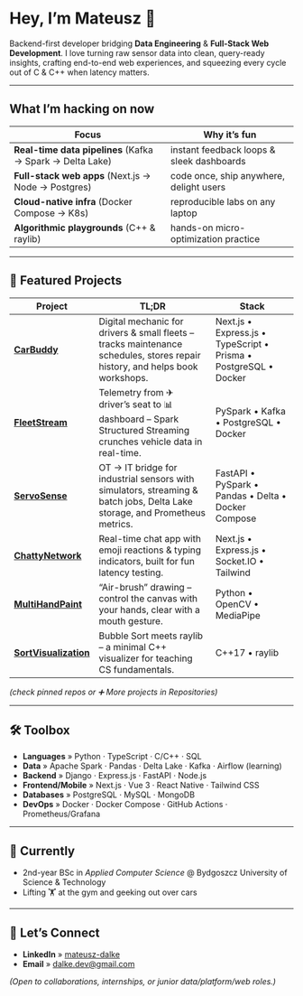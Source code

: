 # Hey, I’m Mateusz 🚀

Backend-first developer bridging **Data Engineering** & **Full-Stack Web Development**. I love turning raw sensor data into clean, query-ready insights, crafting end-to-end web experiences, and squeezing every cycle out of C & C++ when latency matters.

---

## What I’m hacking on now

| Focus                                                     | Why it’s fun                              |
| --------------------------------------------------------- | ----------------------------------------- |
| **Real-time data pipelines** (Kafka → Spark → Delta Lake) | instant feedback loops & sleek dashboards |
| **Full-stack web apps** (Next.js → Node → Postgres)       | code once, ship anywhere, delight users   |
| **Cloud-native infra** (Docker Compose → K8s)             | reproducible labs on any laptop           |
| **Algorithmic playgrounds** (C++ & raylib)                | hands-on micro-optimization practice      |

---

## 🚀 Featured Projects

| Project                                                                         | TL;DR                                                                                                                        | Stack                                                             |
| ------------------------------------------------------------------------------- | ---------------------------------------------------------------------------------------------------------------------------- | ----------------------------------------------------------------- |
| **[CarBuddy](https://github.com/SculptTechProject/carbuddy)**                   | Digital mechanic for drivers & small fleets – tracks maintenance schedules, stores repair history, and helps book workshops. | Next.js • Express.js • TypeScript • Prisma • PostgreSQL • Docker  |
| **[FleetStream](https://github.com/SculptTechProject/FleetStream)**             | Telemetry from ✈ driver’s seat to 📊 dashboard – Spark Structured Streaming crunches vehicle data in real-time.              | PySpark • Kafka • PostgreSQL • Docker                             |
| **[ServoSense](https://github.com/SculptTechProject/ServoSense)**               | OT → IT bridge for industrial sensors with simulators, streaming & batch jobs, Delta Lake storage, and Prometheus metrics.   | FastAPI • PySpark • Pandas • Delta • Docker Compose               |
| **[ChattyNetwork](https://github.com/SculptTechProject/ChattyNetwork)**         | Real-time chat app with emoji reactions & typing indicators, built for fun latency testing.                                  | Next.js • Express.js • Socket.IO • Tailwind                       |
| **[MultiHandPaint](https://github.com/SculptTechProject/MultiHandPaint)**       | “Air-brush” drawing – control the canvas with your hands, clear with a mouth gesture.                                        | Python • OpenCV • MediaPipe                                       |
| **[SortVisualization](https://github.com/SculptTechProject/SortVisualization)** | Bubble Sort meets raylib – a minimal C++ visualizer for teaching CS fundamentals.                                            | C++17 • raylib                                                    |

*(check pinned repos or ➕ More projects in Repositories)*

---

## 🛠️ Toolbox

* **Languages** » Python · TypeScript · C/C++ · SQL
* **Data** » Apache Spark · Pandas · Delta Lake · Kafka · Airflow (learning)
* **Backend** » Django · Express.js · FastAPI · Node.js
* **Frontend/Mobile** » Next.js · Vue 3 · React Native · Tailwind CSS
* **Databases** » PostgreSQL · MySQL · MongoDB
* **DevOps** » Docker · Docker Compose · GitHub Actions · Prometheus/Grafana

---

## 🎯 Currently

* 2nd-year BSc in *Applied Computer Science* @ Bydgoszcz University of Science & Technology
* Lifting 🏋️ at the gym and geeking out over cars

---

## 🤝 Let’s Connect

* **LinkedIn** » [mateusz-dalke](https://www.linkedin.com/in/mateusz-dalke)
* **Email** » [dalke.dev@gmail.com](mailto:dalke.dev@gmail.com)

*(Open to collaborations, internships, or junior data/platform/web roles.)*
